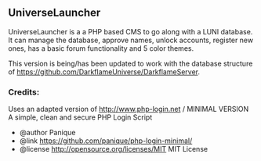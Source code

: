 ## UniverseLauncher

UniverseLauncher is a a PHP based CMS to go along with a LUNI database. It can manage the database, approve names, unlock accounts, register new ones,
has a basic forum functionality and 5 color themes.

This version is being/has been updated to work with the database structure of  https://github.com/DarkflameUniverse/DarkflameServer.
### Credits:
Uses an adapted version of
http://www.php-login.net / MINIMAL VERSION
A simple, clean and secure PHP Login Script
* @author Panique
* @link https://github.com/panique/php-login-minimal/
* @license http://opensource.org/licenses/MIT MIT License
